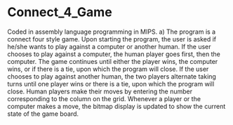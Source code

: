 # Connect_4_Game
 Coded in assembly language programming in MIPS. a)	The program is a connect four style game. Upon starting the program, the user is asked if he/she wants to play against a computer or another human. If the user chooses to play against a computer, the human player goes first, then the computer. The game continues until either the player wins, the computer wins, or if there is a tie, upon which the program will close. If the user chooses to play against another human, the two players alternate taking turns until one player wins or there is a tie, upon which the program will close. Human players make their moves by entering the number corresponding to the column on the grid. Whenever a player or the computer makes a move, the bitmap display is updated to show the current state of the game board.
